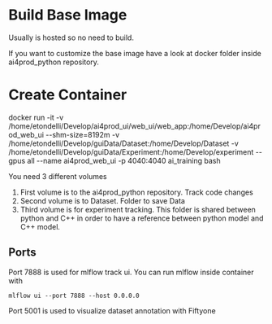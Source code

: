 # Build Base Image

Usually is hosted so no need to build.

If you want to customize the base image have a look at docker folder inside ai4prod_python repository.


# Create Container


docker run -it -v /home/etondelli/Develop/ai4prod_ui/web_ui/web_app:/home/Develop/ai4prod_web_ui  --shm-size=8192m -v /home/etondelli/Develop/guiData/Dataset:/home/Develop/Dataset -v /home/etondelli/Develop/guiData/Experiment:/home/Develop/experiment --gpus all --name ai4prod_web_ui -p 4040:4040 ai_training bash


You need 3 different volumes

1) First volume is to the ai4prod_python repository. Track code changes
2) Second volume is to Dataset. Folder to save Data 
3) Third volume is for experiment tracking. This folder is shared between python and C++ in order to have a reference between python model and C++ model.


## Ports

Port 7888 is used for mlflow track ui. You can run mlflow inside container with
    
    mlflow ui --port 7888 --host 0.0.0.0

Port 5001 is used to visualize dataset annotation with Fiftyone

